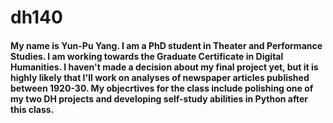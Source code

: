 # dh140
#### My name is Yun-Pu Yang. I am a PhD student in Theater and Performance Studies. I am working towards the Graduate Certificate in Digital Humanities. I haven't made a decision about my final project yet, but it is highly likely that I'll work on analyses of newspaper articles published between 1920-30. My objecrtives for the class include **polishing one of my two DH projects** and **developing self-study abilities in Python after this class**. 
